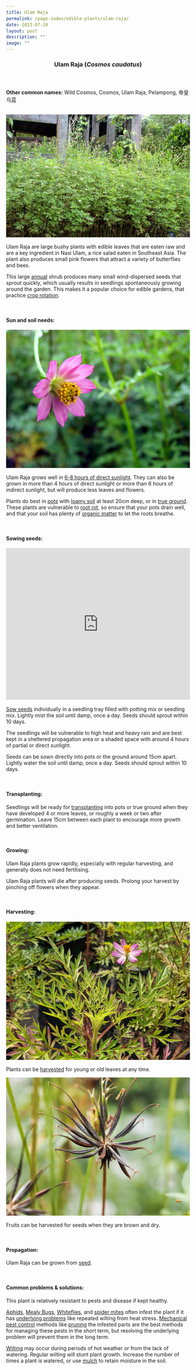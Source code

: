 ```yaml
---
title: Ulam Raja
permalink: /page-index/edible-plants/ulam-raja/
date: 2023-07-20
layout: post
description: ""
image: ""
---
```

<header>
	<h3>Ulam Raja (<em>Cosmos caudatus</em>)</h3>
</header>
	
<section>
	<p><strong>Other common names:</strong> Wild Cosmos, Cosmos, Ulam Raja, Pelampong, 帝皇乌蓝</p>
	<br>
</section>

<section>
		<img title="A cluser of Ulam Raja plants. Photo by Flora and Fauna web." src="/images/Plants/ulamraja_ffw_2.jpg">
	<p>Ulam Raja are large bushy plants with edible leaves that are eaten raw and are a key ingredient in Nasi Ulam, a rice salad eaten in Southeast Asia. The plant also produces small pink flowers that attract a variety of butterflies and bees.</p>
	<p>This large <a href="/learn-more-about-gardening/glossary/#a">annual</a> shrub produces many small wind-dispersed seeds that sprout quickly, which usually results in seedlings spontaneously growing around the garden. This makes it a popular choice for edible gardens, that practice <a href="/page-index/horticulture-techniques/crop-rotation/">crop rotation</a>.</p>
	<br>
</section>

<section>
	<h4>Sun and soil needs:</h4>
	<img title="Ulam Raja flower. Photo by Victoria Lim." src="/images/Plants/ulamraja_victorialim.jpg">
	<p>Ulam Raja grows well in <a href="/page-index/horticulture-techniques/gauging-light/">6-8 hours of direct sunlight</a>. They can also be grown in more than 4 hours of direct sunlight or more than 6 hours of indirect sunlight, but will produce less leaves and flowers.</p>
	<p>Plants do best in <a href="/page-index/horticulture-techniques/planting-in-containers/">pots</a> with <a href="/page-index/horticulture-techniques/soil/">loamy soil</a> at least 20cm deep, or in <a href="/page-index/horticulture-techniques/true-ground/">true ground</a>. These plants are vulnerable to <a href="/page-index/plant-problems/root-rot/">root rot</a>, so ensure that your pots drain well, and that your soil has plenty of <a href="/page-index/horticulture-techniques/soil-amendments/">organic matter</a> to let the roots breathe.</p>
	<br>
</section>

<section>
  <h4>Sowing seeds:</h4>
		<iframe width="100%" height="415" src="https://www.youtube.com/embed/x7J87wY7U6s" title="YouTube video player" frameborder="0" allow="accelerometer; autoplay; clipboard-write; encrypted-media; gyroscope; picture-in-picture; web-share" allowfullscreen=""></iframe>	<br>
	<p><a href="/page-index/horticulture-techniques/propagation-by-seeds">Sow seeds</a>  individually in a seedling tray filled with potting mix or seedling mix. Lightly mist the soil until damp, once a day. Seeds should sprout within 10 days.</p>
	<p>The seedlings will be vulnerable to high heat and heavy rain and are best kept in a sheltered propagation area or a shaded space with around 4 hours of partial or direct sunlight.</p>
	<p>Seeds can be sown directly into pots or the ground around 15cm apart. Lightly water the soil until damp, once a day. Seeds should sprout within 10 days.</p>
	<br>
</section>

<section>
	<h4>Transplanting:</h4>
	<p>Seedlings will be ready for <a href="/page-index/horticulture-techniques/transplanting/">transplanting</a> into pots or true ground when they have developed 4 or more leaves, or roughly a week or two after germination. Leave 15cm between each plant to encourage more growth and better ventilation.</p>
	<br>
</section>

<section>
	<h4>Growing:</h4>
	<p>Ulam Raja plants grow rapidly, especially with regular harvesting, and generally does not need fertilising.</p>
	<p>Ulam Raja plants will die after producing seeds. Prolong your harvest by pinching off flowers when they appear.</p>
	<br>
</section>

<section>
	<h4>Harvesting:</h4>
	<img title="Ulam raja leaves. Photo by Jacqueline Chua" src="/images/Plants/ulamraja%20(2)_jacquelinechua.jpg">
	<p>Plants can be <a href="/page-index/horticulture-techniques/harvesting-hygiene/">harvested</a> for young or old leaves at any time.</p>
		<img title="Photo by Jacqueline Chua" src="/images/Plants/UlamRaja_JacChua.jpg">
	<p>Fruits can be harvested for seeds when they are brown and dry.</p>
	<br>
</section>

<section>
	<h4>Propagation:</h4>
	<p>Ulam Raja can be grown from <a href="/page-index/horticulture-techniques/propagation-by-seeds">seed</a>.</p>
	<br>
</section>

<section>
	<h4>Common problems &amp; solutions:</h4>
	<p>This plant is relatively resistant to pests and disease if kept healthy.</p>
		<p><a href="/page-index/pests/aphids/">Aphids</a>, <a href="/page-index/pests/mealy-bugs/">Mealy Bugs</a>, <a href="/page-index/pests/whiteflies/">Whiteflies</a>, and <a href="/page-index/pests/spider-mites/">spider mites</a> often infest the plant if it has <a href="/learn-more-about-gardening/plant-problems/">underlying problems</a> like repeated wilting from heat stress. <a href="/horticulture-techniques/pest-control/">Mechanical pest control</a> methods like <a href="/page-index/horticulture-techniques/pruning/">pruning</a> the infested parts are the best methods for managing these pests in the short term, but resolving the underlying problem will prevent them in the long term.</p>
	<p><a href="/page-index/plant-problems/wilting">Wilting</a> may occur during periods of hot weather or from the lack of watering. Regular wilting will stunt plant growth. Increase the number of times a plant is watered, or use <a href="/page-index/horticulture-techniques/mulching">mulch</a> to retain moisture in the soil.</p>
	<br>
</section>